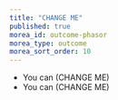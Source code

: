 ```yaml
---
title: "CHANGE ME"
published: true
morea_id: outcome-phasor
morea_type: outcome
morea_sort_order: 10
---
```


  * You can (CHANGE ME) 
  * You can (CHANGE ME)
